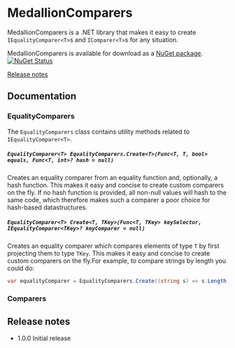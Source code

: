 # MedallionComparers

MedallionComparers is a .NET library that makes it easy to create `IEqualityComparer<T>`s and `IComparer<T>`s for any situation. 

MedallionComparers is available for download as a [NuGet package](https://www.nuget.org/packages/MedallionComparers). [![NuGet Status](http://img.shields.io/nuget/v/MedallionComparers.svg?style=flat)](https://www.nuget.org/packages/MedallionComparers/)

[Release notes](#release-notes)

## Documentation

### EqualityComparers

The `EqualityComparers` class contains utility methods related to `IEqualityComparer<T>`.

##### `EqualityComparer<T> EqualityComparers.Create<T>(Func<T, T, bool> equals, Func<T, int>? hash = null)`

Creates an equality comparer from an equality function and, optionally, a hash function. This makes it easy and concise to create custom comparers on the fly. If no hash function is provided, all non-null values will hash to the same code, which therefore makes such a comparer a poor choice for hash-based datastructures.

##### `EqualityComparer<T> Create<T, TKey>(Func<T, TKey> keySelector, IEqualityComparer<TKey>? keyComparer = null)`

Creates an equality comparer which compares elements of type `T` by first projecting them to type `TKey`. This makes it easy and concise to create custom comparers on the fly.For example, to compare strings by length you could do:
```C#
var equalityComparer = EqualityComparers.Create((string s) => s.Length);
```

### Comparers

## Release notes
- 1.0.0 Initial release
